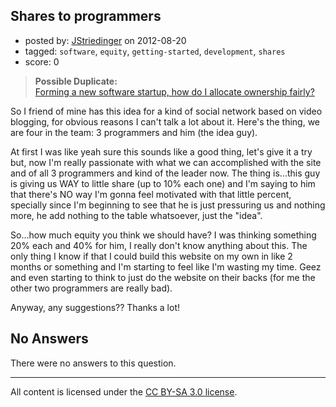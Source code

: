 ## Shares to programmers

- posted by: [JStriedinger](https://stackexchange.com/users/-1/19333-jstriedinger) on 2012-08-20
- tagged: `software`, `equity`, `getting-started`, `development`, `shares`
- score: 0

> **Possible Duplicate:**  
> [Forming a new software startup, how do I allocate ownership fairly?](http://answers.onstartups.com/questions/6949/forming-a-new-software-startup-how-do-i-allocate-ownership-fairly)  

<!-- End of automatically inserted text -->

So I friend of mine has this idea for a kind of social network based on video blogging, for obvious reasons I can't talk a lot about it. Here's the thing, we are four in the team: 3 programmers and him (the idea guy). 

At first I was like yeah sure this sounds like a good thing, let's give it a try but, now I'm really passionate with what we can accomplished with the site and of all 3 programmers and kind of the leader now. The thing is...this guy is giving us WAY to little share (up to 10% each one) and I'm saying to him that there's NO way I'm gonna feel motivated with that little percent, specially since I'm beginning to see that he is just pressuring us and nothing more, he add nothing to the table whatsoever, just the "idea".

So...how much equity you think we should have? I was thinking something 20% each and 40% for him, I really don't know anything about this. The only thing I know if that I could build this website on my own in like 2 months or something and I'm starting to feel like I'm wasting my time. Geez and even starting to think to just do the website on their backs (for me the other two programmers are really bad).


Anyway, any suggestions??
Thanks a lot!

## No Answers

There were no answers to this question.


---

All content is licensed under the [CC BY-SA 3.0 license](https://creativecommons.org/licenses/by-sa/3.0/).
